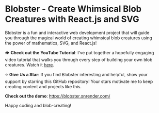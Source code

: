 <h1>Blobster - Create Whimsical Blob Creatures with React.js and SVG</h1>

Blobster is a fun and interactive web development project that will guide you through the magical world of creating whimsical blob creatures using the power of mathematics, SVG, and React.js!

👁️ **Check out the YouTube Tutorial**: I've put together a hopefully engaging video tutorial that walks you through every step of building your own blob creatures. Watch it [here]([https://www.youtube.com/your-youtube-channel](https://youtu.be/eWgc1_30sHU)).

⭐ **Give Us a Star**: If you find Blobster interesting and helpful, show your support by starring this GitHub repository! Your stars motivate me to keep creating content and projects like this.

**Check out the demo**: https://blobster.onrender.com/

Happy coding and blob-creating!

 
